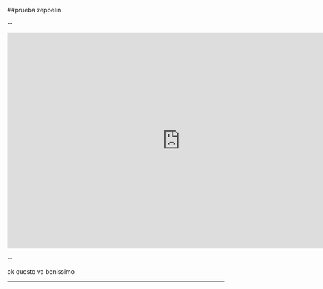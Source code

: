 ##prueba zeppelin

--
<iframe width="800" height="500" frameborder="0" allowfullscreen src="http://imv003.cloudapp.net:8080/#/notebook/2A94M5J1Z/paragraph/20150210-015302_1492795503?asIframe" ></iframe>

--

ok questo va benissimo

---

